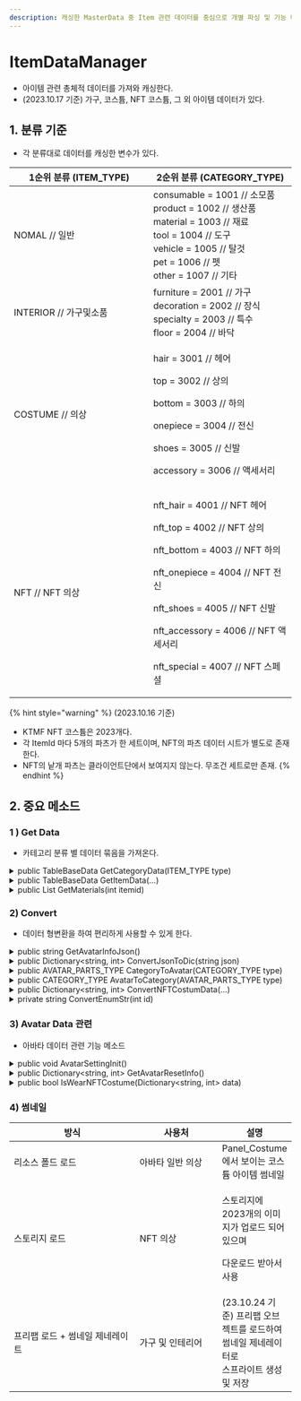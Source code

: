 ```yaml
---
description: 캐싱한 MasterData 중 Item 관련 데이터를 중심으로 개별 파싱 및 기능 메소드 활용 매니저
---
```


# ItemDataManager

* 아이템 관련 총체적 데이터를 가져와 캐싱한다.
* (2023.10.17 기준) 가구, 코스튬, NFT 코스튬, 그 외 아이템 데이터가 있다.

## 1. 분류 기준

* 각 분류대로 데이터를 캐싱한 변수가 있다.

<table><thead><tr><th width="233">1순위 분류 (ITEM_TYPE)</th><th>2순위 분류 (CATEGORY_TYPE)</th></tr></thead><tbody><tr><td>NOMAL // 일반</td><td>consumable = 1001 // 소모품 <br>product = 1002 // 생산품 <br>material = 1003 // 재료 <br>tool = 1004 // 도구<br>vehicle = 1005 // 탈것 <br>pet = 1006 // 펫 <br>other = 1007 // 기타</td></tr><tr><td>INTERIOR // 가구및소품</td><td>furniture = 2001 // 가구 <br>decoration = 2002 // 장식 <br>specialty = 2003 // 특수 <br>floor = 2004 // 바닥</td></tr><tr><td>COSTUME // 의상</td><td><p>hair = 3001 // 헤어 </p><p>top = 3002 // 상의 </p><p>bottom = 3003 // 하의 </p><p>onepiece = 3004 // 전신 </p><p>shoes = 3005 // 신발 </p><p>accessory = 3006 // 액세서리</p></td></tr><tr><td>NFT // NFT 의상</td><td><p>nft_hair = 4001 // NFT 헤어 </p><p>nft_top = 4002 // NFT 상의 </p><p>nft_bottom = 4003 // NFT 하의</p><p>nft_onepiece = 4004 // NFT 전신 </p><p>nft_shoes = 4005 // NFT 신발 </p><p>nft_accessory = 4006 // NFT 액세서리 </p><p>nft_special = 4007 // NFT 스페셜</p></td></tr></tbody></table>

{% hint style="warning" %}
(2023.10.16 기준)&#x20;

* KTMF NFT 코스튬은 2023개다.
* 각 ItemId 마다 5개의 파츠가 한 세트이며, NFT의 파츠 데이터 시트가 별도로 존재한다.
* NFT의 낱개 파츠는 클라이언트단에서 보여지지 않는다. 무조건 세트로만 존재.
{% endhint %}



## 2.  중요 메소드

### 1 ) Get Data

* 카테고리 분류 별 데이터 묶음을 가져온다.

<details>

<summary>public TableBaseData GetCategoryData(ITEM_TYPE type)</summary>

```csharp
// 카테고리 내의 전체 아이템 정보 가져오기
// 1순위 분류 기준 ITEM_TYPE 데이터 묶음을 반환
public TableBaseData<Item> GetCategoryData(ITEM_TYPE type)
{
    TableBaseData<Item> itemData = null;
    switch (type)
    {
        case ITEM_TYPE.NOMAL: itemData = NomalTypeItemData; break;
        case ITEM_TYPE.INTERIOR: itemData = InteriorTypeItemData; break;
        case ITEM_TYPE.COSTUME: itemData = CostumeTypeItemData; break;
        case ITEM_TYPE.NFT: itemData = NFTTypeItemData; break;
        default: break;
    }
    return itemData;
}
```

</details>

<details>

<summary>public TableBaseData GetItemData(...)</summary>

```csharp
// 하위 카테고리 내의 전체 아이템 정보 가져오기
// 2순위 분류 기준 CATEGORY_TYPE 데이터 묶음을 반환

// 편의를 위한 오버로딩
public TableBaseData<Item> GetItemData(AVATAR_PARTS_TYPE type)
{
    return GetItemData(AvatarToCategory(type));
}
// 본체 메소드
public TableBaseData<Item> GetItemData(CATEGORY_TYPE type)
{
    TableBaseData<Item> itemData = null;

    switch (type)
    {
        case CATEGORY_TYPE.consumable: itemData = ConsumableItemData; break;
        case CATEGORY_TYPE.product: itemData = ProductItemData; break;
        case CATEGORY_TYPE.material: itemData = MaterialItemData; break;
        case CATEGORY_TYPE.tool: itemData = ToolItemData; break;
        ...
    }
    return itemData;
}
```

</details>

<details>

<summary>public List GetMaterials(int itemid)</summary>

```csharp
// 다중 메테리얼 데이터 가져오기
// 리스트의 순서를 지정해줄 수 있는 인덱스가 없기 때문에 마스터 시트에서 메테리얼의 순서를 잘 넣어주어야 한다.
// itemid를 넣으면 메테리얼 시트 데이터에서 조회하여 메테리얼 이름 리스트를 반환해준다
public List<string> GetMaterials(int itemid)
{
    return Single.MasterData.dataItemMaterial.GetList()
        .Where(x => x.itemId == itemid)
        .Select(x => x.material)
        .ToList();
}
```

</details>

### 2) Convert

* 데이터 형변환을 하여 편리하게 사용할 수 있게 한다.

<details>

<summary>public string GetAvatarInfoJson()</summary>

```csharp
// 현재 LocalPlayerData에 저장된 아바타 세팅 정보 Json으로 변환
public string GetAvatarInfoJson()
{
    return JsonConvert.SerializeObject(LocalPlayerData.AvatarInfo);
}
```

</details>

<details>

<summary>public Dictionary&#x3C;string, int> ConvertJsonToDic(string json)</summary>

```csharp
// Json 데이터를 Dictionary<string, int> 형태로 변환
// 아바타 세팅 데이터 형식으로 변환하기 위한 메소드
public Dictionary<string, int> ConvertJsonToDic(string json)
{
    return JsonConvert.DeserializeObject<Dictionary<string, int>>(json).ToDictionary(x => x.Key, x => x.Value);
}
```

</details>

<details>

<summary>public AVATAR_PARTS_TYPE CategoryToAvatar(CATEGORY_TYPE type)</summary>

```csharp
// AVATAR_PARTS_TYPE을 CATEGORY_TYPE으로 변환한다
// 해당 enum의 이름이 온전히 일치해야 한다
public AVATAR_PARTS_TYPE CategoryToAvatar(CATEGORY_TYPE type)
{
    return Util.String2Enum<AVATAR_PARTS_TYPE>(type.ToString())
}
```

</details>

<details>

<summary>public CATEGORY_TYPE AvatarToCategory(AVATAR_PARTS_TYPE type)</summary>

```csharp
// CATEGORY_TYPE을 AVATAR_PARTS_TYPE으로 변경한다
// 해당 enum의 이름이 온전히 일치해야 한다
public CATEGORY_TYPE AvatarToCategory(AVATAR_PARTS_TYPE type)
{
    return Util.String2Enum<CATEGORY_TYPE>(type.ToString());
}
```

</details>

<details>

<summary>public Dictionary&#x3C;string, int> ConvertNFTCostumData(...)</summary>

```csharp
// NFT는 Item 시트에 ItemId가 있으나 5개의 파츠가 세트인 아이템이기 때문에 
// 해당 아이디로 별도의 NFT 세트 데이터에서 조회해야 한다

// 1) NFT 코스튬 Id의 데이터를 조회하여 딕셔너리 데이터로 변환 (오버로딩)
public Dictionary<string, int> ConvertNFTCostumData(int id)
{
    var data = new Dictionary<string, int> { { Util.EnumInt2String(AVATAR_PARTS_TYPE.nft_special), id } };
    return ConvertNFTCostumData(data);
}
// 2) NFT 코스튬 Id의 여부를 확인하고 해당 데이터를 조회하여 딕셔너리 데이터로 변환
// Id가 없을 시 데이터 그대로 반환
public Dictionary<string, int> ConvertNFTCostumData(Dictionary<string, int> data)
{
    if (data.TryGetValue(Util.EnumInt2String(AVATAR_PARTS_TYPE.nft_special), out int value))
    {
        if (value > 0)
        {
            return Single.MasterData.dataKtmfSpecialItem.GetDictionary_intint()
                .Where(x => x.Key.Item1 == value)
                .ToDictionary(x => ConvertEnumStr(x.Value.partsId), x => x.Value.partsId);
        }
    }
    return data;
}
```

</details>

<details>

<summary>private string ConvertEnumStr(int id)</summary>

```csharp
// NFT 코스튬 enum 마지막 숫자만 가져와 AVATAR_PARTS_TYPE의 int값 string으로 사용
// NFT enum과는 이름이 일치할 수 없기 때문
private string ConvertEnumStr(int id)
{
    var str = Single.MasterData.dataItem.GetData(id).categoryType.ToString();
    return str[str.Length - 1].ToString();
}
```

</details>

### 3) Avatar Data 관련

* 아바타 데이터 관련 기능 메소드

<details>

<summary>public void AvatarSettingInit()</summary>

```csharp
// 마스터 데이터에서 지정한 기본 의상 데이터를 LocalPlayerData에 덮어씌운다
public void AvatarSettingInit()
{
    LocalPlayerData.AvatarInfo = Single.MasterData.dataAvatarResetInfo.GetList().ToDictionary(x => x.partsType.ToString(), x => x.itemId);
}
```

</details>

<details>

<summary>public Dictionary&#x3C;string, int> GetAvatarResetInfo()</summary>

```csharp
// 마스터 데이터에서 지정한 기본 의상 데이터를 Dictionary<string, int> 형태로 반환한다
public Dictionary<string, int> GetAvatarResetInfo()
{
    if (Single.MasterData.dataAvatarResetInfo != null)
    {
        return Single.MasterData.dataAvatarResetInfo.GetList().ToDictionary(x => x.partsType.ToString(), x => x.itemId);
    }
    return null;
}
```

</details>

<details>

<summary>public bool IsWearNFTCostume(Dictionary&#x3C;string, int> data)</summary>

```csharp
// NFT 의상을 입고 있는지 여부
public bool IsWearNFTCostume(Dictionary<string, int> data)
{
    if (data.TryGetValue(Util.EnumInt2String(AVATAR_PARTS_TYPE.nft_special), out int value))
    {
        return value > 0; 
    }
    return false;
}
```

</details>

### 4) 썸네일

<table data-full-width="true"><thead><tr><th width="304">방식</th><th width="180">사용처</th><th>설명</th></tr></thead><tbody><tr><td>리소스 폴드 로드</td><td>아바타 일반 의상</td><td>Panel_Costume에서 보이는 코스튬 아이템 썸네일</td></tr><tr><td>스토리지 로드</td><td>NFT 의상</td><td><p>스토리지에 2023개의 이미지가 업로드 되어있으며</p><p>다운로드 받아서 사용</p></td></tr><tr><td>프리팹 로드 + 썸네일  제네레이트</td><td>가구  및 인테리어</td><td>(23.10.24 기준) 프리팹 오브젝트를 로드하여 썸네일 제네레이터로<br>스프라이트 생성 및 저장</td></tr></tbody></table>

